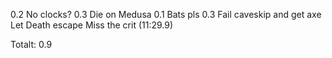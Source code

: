 0.2 No clocks?
0.3 Die on Medusa
0.1 Bats pls
0.3 Fail caveskip and get axe
Let Death escape
Miss the crit (11:29.9)

Totalt: 0.9